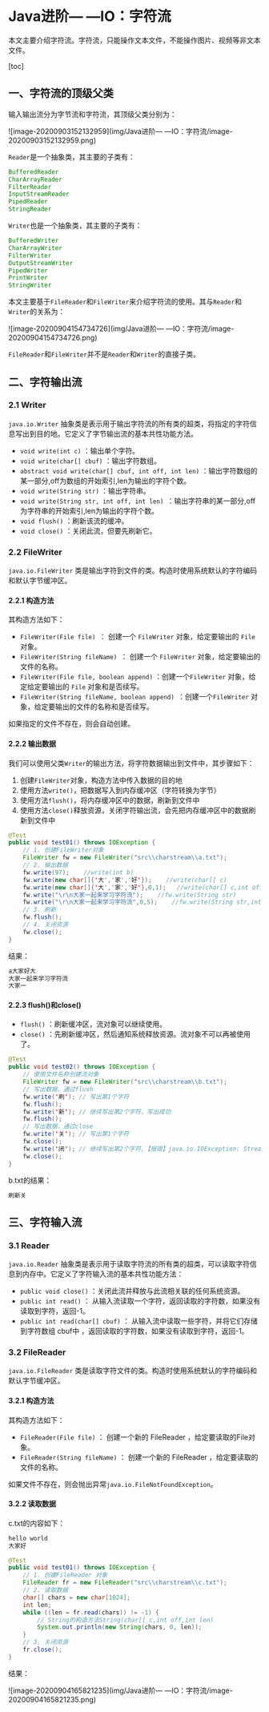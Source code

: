 # Java进阶— —IO：字符流

本文主要介绍字符流。字符流，只能操作文本文件，不能操作图片、视频等非文本文件。

[toc]

## 一、字符流的顶级父类

输入输出流分为字节流和字符流，其顶级父类分别为：

![image-20200903152132959](img/Java进阶— —IO：字符流/image-20200903152132959.png)

`Reader`是一个抽象类，其主要的子类有：

```java
BufferedReader
CharArrayReader 
FilterReader 
InputStreamReader 
PipedReader 
StringReader 
```

`Writer`也是一个抽象类，其主要的子类有：

```java
BufferedWriter
CharArrayWriter
FilterWriter 
OutputStreamWriter 
PipedWriter 
PrintWriter 
StringWriter 
```

本文主要基于`FileReader`和`FileWriter`来介绍字符流的使用。其与`Reader`和`Writer`的关系为：

![image-20200904154734726](img/Java进阶— —IO：字符流/image-20200904154734726.png)

`FileReader`和`FileWriter`并不是`Reader`和`Writer`的直接子类。



## 二、字符输出流

### 2.1 Writer

`java.io.Writer` 抽象类是表示用于输出字符流的所有类的超类，将指定的字符信息写出到目的地。它定义了字节输出流的基本共性功能方法。

- `void write(int c)` ：输出单个字符。
- `void write(char[] cbuf)` ：输出字符数组。
- `abstract void write(char[] cbuf, int off, int len)` ：输出字符数组的某一部分,off为数组的开始索引,len为输出的字符个数。
- `void write(String str)` ：输出字符串。
- `void write(String str, int off, int len) `：输出字符串的某一部分,off为字符串的开始索引,len为输出的字符个数。
- `void flush()` ：刷新该流的缓冲。
- `void close()` ：关闭此流，但要先刷新它。



### 2.2 FileWriter

`java.io.FileWriter` 类是输出字符到文件的类。构造时使用系统默认的字符编码和默认字节缓冲区。

#### 2.2.1 构造方法

其构造方法如下：

- `FileWriter(File file) `： 创建一个 `FileWriter` 对象，给定要输出的 `File` 对象。
- `FileWriter(String fileName) `： 创建一个 `FileWriter` 对象，给定要输出的文件的名称。
- `FileWriter(File file, boolean append)` ：创建一个`FileWriter` 对象，给定给定要输出的 `File` 对象和是否续写。
- `FileWriter(String fileName, boolean append) `：创建一个`FileWriter` 对象，给定要输出的文件的名称和是否续写。

如果指定的文件不存在，则会自动创建。

#### 2.2.2 输出数据

我们可以使用父类`Writer`的输出方法，将字符数据输出到文件中，其步骤如下：

1. 创建`FileWriter`对象，构造方法中传入数据的目的地
2. 使用方法`write()`，把数据写入到内存缓冲区（字符转换为字节）
3. 使用方法`flush()`，将内存缓冲区中的数据，刷新到文件中
4. 使用方法`close()`释放资源，关闭字符输出流，会先把内存缓冲区中的数据刷新到文件中

```java
@Test
public void test01() throws IOException {
    // 1. 创建FileWriter对象
    FileWriter fw = new FileWriter("src\\charstream\\a.txt");
    // 2. 输出数据
    fw.write(97);    //write(int b)
    fw.write(new char[]{'大','家','好'});    //write(char[] c)
    fw.write(new char[]{'大','家','好'},0,1);   //write(char[] c,int off,int len)
    fw.write("\r\n大家一起来学习字符流");    //fw.write(String str)
    fw.write("\r\n大家一起来学习字符流",0,5);    //fw.write(String str,int off.int len)
    // 3. 刷新
    fw.flush();
    // 4. 关闭资源
    fw.close();
}
```

结果：

```txt
a大家好大
大家一起来学习字符流
大家一
```



#### 2.2.3 flush()和close()

- `flush()` ：刷新缓冲区，流对象可以继续使用。
- `close()` ：先刷新缓冲区，然后通知系统释放资源。流对象不可以再被使用了。

```java
@Test
public void test02() throws IOException {
    // 使用文件名称创建流对象
    FileWriter fw = new FileWriter("src\\charstream\\b.txt");
    // 写出数据，通过flush
    fw.write('刷'); // 写出第1个字符
    fw.flush();
    fw.write('新'); // 继续写出第2个字符，写出成功
    fw.flush();
    // 写出数据，通过close
    fw.write('关'); // 写出第1个字符
    fw.close();
    fw.write('闭'); // 继续写出第2个字符,【报错】java.io.IOException: Stream closed
    fw.close();
}
```

b.txt的结果：

```txt
刷新关
```



## 三、字符输入流

### 3.1 Reader

`java.io.Reader` 抽象类是表示用于读取字符流的所有类的超类，可以读取字符信息到内存中。它定义了字符输入流的基本共性功能方法：

- `public void close()` ：关闭此流并释放与此流相关联的任何系统资源。
- `public int read()` ： 从输入流读取一个字符，返回读取的字符数，如果没有读取到字符，返回-1。
- `public int read(char[] cbuf)` ： 从输入流中读取一些字符，并将它们存储到字符数组 cbuf中 ，返回读取的字符数，如果没有读取到字符，返回-1。



### 3.2 FileReader

`java.io.FileReader` 类是读取字符文件的类。构造时使用系统默认的字符编码和默认字节缓冲区。

#### 3.2.1 构造方法

其构造方法如下：

- `FileReader(File file)` ： 创建一个新的 FileReader ，给定要读取的File对象。
- `FileReader(String fileName)` ： 创建一个新的 FileReader ，给定要读取的文件的名称。

如果文件不存在，则会抛出异常`java.io.FileNotFoundException`。



#### 3.2.2 读取数据

c.txt的内容如下：

```txt
hello world
大家好
```



```java
@Test
public void test01() throws IOException {
    // 1. 创建FileReader 对象
    FileReader fr = new FileReader("src\\charstream\\c.txt");
    // 2. 读取数据
    char[] chars = new char[1024];
    int len;
    while ((len = fr.read(chars)) != -1) {
        // String的构造方法String(char[] c,int off,int len)
        System.out.println(new String(chars, 0, len));
    }
    // 3. 关闭资源
    fr.close();
}
```

结果：

![image-20200904165821235](img/Java进阶— —IO：字符流/image-20200904165821235.png)